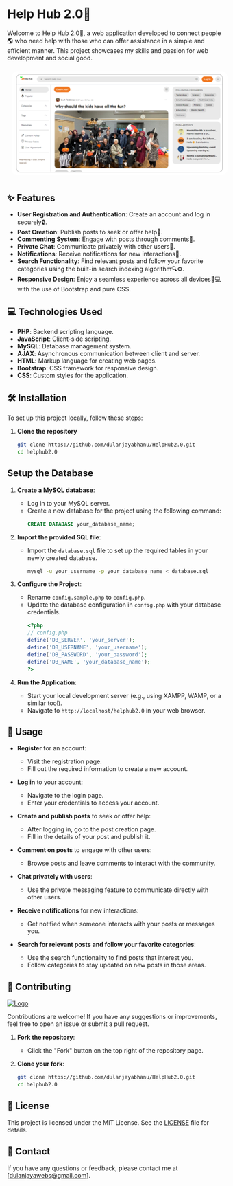 # Help Hub 2.0🐝

Welcome to Help Hub 2.0🐝, a web application developed to connect people🌎 who need help with those who can offer assistance in a simple and efficient manner. This project showcases my skills and passion for web development and social good.

<div>
  <img src="assets/Main_wall.png" alt="Example GIF" style="border-radius: 10px; margin: 10px;">
</div>

## ✨ Features

- **User Registration and Authentication**: Create an account and log in securely🔒.
- **Post Creation**: Publish posts to seek or offer help📝.
- **Commenting System**: Engage with posts through comments💬.
- **Private Chat**: Communicate privately with other users💌.
- **Notifications**: Receive notifications for new interactions🔔.
- **Search Functionality**: Find relevant posts and follow your favorite categories using the built-in search indexing algorithm🔍⚙️.
- **Responsive Design**: Enjoy a seamless experience across all devices📱💻 with the use of Bootstrap and pure CSS.

## 💻 Technologies Used

- **PHP**: Backend scripting language.
- **JavaScript**: Client-side scripting.
- **MySQL**: Database management system.
- **AJAX**: Asynchronous communication between client and server.
- **HTML**: Markup language for creating web pages.
- **Bootstrap**: CSS framework for responsive design.
- **CSS**: Custom styles for the application.

## 🛠️ Installation

To set up this project locally, follow these steps:

1. **Clone the repository**
   ```bash
   git clone https://github.com/dulanjayabhanu/HelpHub2.0.git
   cd helphub2.0

## Setup the Database

1. **Create a MySQL database**:
   - Log in to your MySQL server.
   - Create a new database for the project using the following command:
     ```sql
     CREATE DATABASE your_database_name;
     ```

2. **Import the provided SQL file**:
   - Import the `database.sql` file to set up the required tables in your newly created database.
     ```bash
     mysql -u your_username -p your_database_name < database.sql
     ```

3. **Configure the Project**:
   - Rename `config.sample.php` to `config.php`.
   - Update the database configuration in `config.php` with your database credentials.
     ```php
     <?php
     // config.php
     define('DB_SERVER', 'your_server');
     define('DB_USERNAME', 'your_username');
     define('DB_PASSWORD', 'your_password');
     define('DB_NAME', 'your_database_name');
     ?>
     ```

4. **Run the Application**:
   - Start your local development server (e.g., using XAMPP, WAMP, or a similar tool).
   - Navigate to `http://localhost/helphub2.0` in your web browser.
  
## 🚀 Usage

- **Register** for an account:
  - Visit the registration page.
  - Fill out the required information to create a new account.

- **Log in** to your account:
  - Navigate to the login page.
  - Enter your credentials to access your account.

- **Create and publish posts** to seek or offer help:
  - After logging in, go to the post creation page.
  - Fill in the details of your post and publish it.

- **Comment on posts** to engage with other users:
  - Browse posts and leave comments to interact with the community.

- **Chat privately with users**:
  - Use the private messaging feature to communicate directly with other users.

- **Receive notifications** for new interactions:
  - Get notified when someone interacts with your posts or messages you.

- **Search for relevant posts and follow your favorite categories**:
  - Use the search functionality to find posts that interest you.
  - Follow categories to stay updated on new posts in those areas.

## 🤝 Contributing

<a href="https://github.com/dulanjayabhanu/HelpHub2.0" style="">
   <img src="assets/Poster.png" alt="Logo" height="299">
</a>
   
Contributions are welcome! If you have any suggestions or improvements, feel free to open an issue or submit a pull request.

1. **Fork the repository**:
   - Click the "Fork" button on the top right of the repository page.

2. **Clone your fork**:
   ```bash
   git clone https://github.com/dulanjayabhanu/HelpHub2.0.git
   cd helphub2.0

## 📄 License

This project is licensed under the MIT License. See the [LICENSE](LICENSE) file for details.

## 📧 Contact

If you have any questions or feedback, please contact me at [dulanjayawebs@gmail.com].
